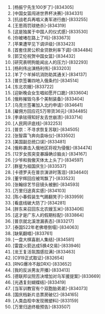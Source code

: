 
1. [杨振宁先生100岁了]-[834305]
1. [中国女篮闯进世界杯决赛]-[834331]
1. [抗战老兵再唱义勇军进行曲]-[833255]
1. [王思雨罚球绝杀]-[834319]
1. [这是独属于中国人的仪式感]-[833530]
1. [你被堵在路上了吗]-[833673]
1. [苹果遭罕见下调评级]-[833423]
1. [首套住房公积金贷款利率下调]-[834484]
1. [郭艾伦祝贺中国女篮]-[834432]
1. [研究表明狗能闻出人的压力]-[832293]
1. [杨利伟出演杨利伟]-[833203]
1. [羊了个羊掉坑消防助其通关]-[834137]
1. [普京签署四地入俄条约]-[834514]
1. [东北农嫂]-[833722]
1. [迎新晚会女生唱如愿开口跪]-[833604]
1. [俄称摧毁乌多个美制装备]-[833404]
1. [乌克兰签署加入北约申请]-[834641]
1. [雇佣方回应花5万带货36元]-[834485]
1. [李承铉得知好友去世崩溃]-[833714]
1. [人民网评底线]-[832253]
1. [普京：不寻求恢复苏联]-[834505]
1. [张智霖飞奔向袁咏仪]-[833502]
1. [美国副总统口误]-[833481]
1. [俄称袭击入俄地区将视为侵俄]-[834474]
1. [12岁女孩突变暴躁确诊脑炎]-[834167]
1. [少爷和我傲天体太上头了]-[834597]
1. [群星为祖国庆生]-[833537]
1. [卡德罗夫在普京演讲时落泪]-[834640]
1. [董宇辉回应被骂飘了]-[833523]
1. [张翰综艺节目镜头被删]-[834593]
1. [万里归途真实感]-[834103]
1. [陈小春假装生气踢翻凳子]-[833959]
1. [看底线破大防了]-[834281]
1. [胖东来召回东北农嫂玉米]-[833406]
1. [这才是广东人的假期标配]-[833864]
1. [普京就北溪泄漏表态]-[833217]
1. [泰国522年老佛塔倒塌]-[834063]
1. [缺氧翻唱]-[833761]
1. [一盘大棋喜剧人集结]-[834581]
1. [雷霆火箭达成5换4交易]-[833946]
1. [龙王复活氛围感拉满]-[833463]
1. [C919正式取证]-[832654]
1. [RNG爆冷不敌DRX]-[833652]
1. [我的反派男友开播]-[833413]
1. [德联邦议院否决增加对乌军援提案]-[833669]
1. [光遇复刻蝴蝶结]-[833419]
1. [当军训教官有个双胞胎弟弟]-[834073]
1. [国庆档新片总票房破亿]-[834165]
1. [人类血栓中发现微塑料]-[833159]
1. [万里归途终极预告]-[833507]
